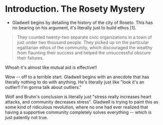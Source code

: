 # Introduction. The Rosety Mystery
- Gladwell begins by detailing the history of the city of Roseto. This has no bearing on his argument, it's literally just to build ethos [1]. 

> They counted twenty-two separate civic organizations in a town of just under two thousand people. They picked up on the particular egalitarian ethos of the community, which discouraged the wealthy from flaunting their success and helped the unsuccessful obscure their failures.

Whoah it's almost like mutual aid is effective!!

Wow -- off to a terrible start. Gladwell begins with an anecdote that has literally nothing to do with anything. He's literally just like "look it's an outlier!! I'm gonna talk about outliers."

Wolf and Bruhn's conclusion is literally just "stress really increases heart attacks, and community decreases stress". Gladwell is trying to paint this as some kind of ridiculous revolution, where no one had ever realized that having a supportive community completely solves everything -- which is just patently not true.

